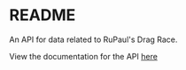 # README

An API for data related to RuPaul's Drag Race. 

View the documentation for the API [here](www.glamajson.com)


